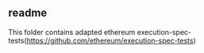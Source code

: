 ## readme

This folder contains adapted ethereum execution-spec-tests(https://github.com/ethereum/execution-spec-tests)
